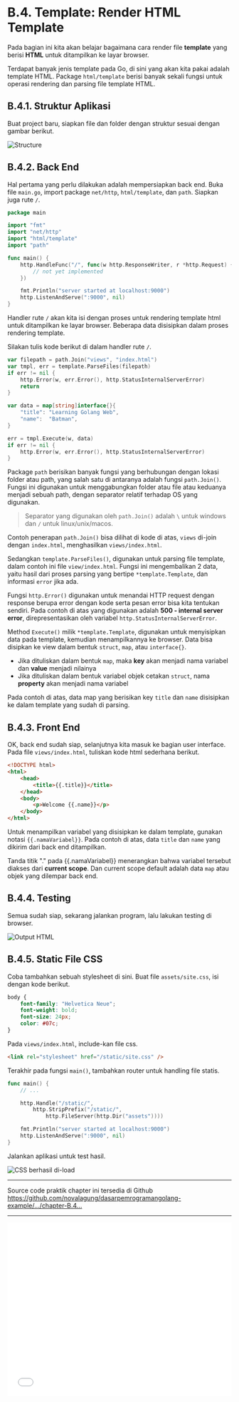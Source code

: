 # B.4. Template: Render HTML Template

Pada bagian ini kita akan belajar bagaimana cara render file **template** yang berisi **HTML** untuk ditampilkan ke layar browser.

Terdapat banyak jenis template pada Go, di sini yang akan kita pakai adalah template HTML. Package `html/template` berisi banyak sekali fungsi untuk operasi rendering dan parsing file template HTML.

## B.4.1. Struktur Aplikasi

Buat project baru, siapkan file dan folder dengan struktur sesuai dengan gambar berikut.

![Structure](images/B_template_render_html_1_structure.png)

## B.4.2. Back End

Hal pertama yang perlu dilakukan adalah mempersiapkan back end. Buka file `main.go`, import package `net/http`, `html/template`, dan `path`. Siapkan juga rute `/`.

```go
package main

import "fmt"
import "net/http"
import "html/template"
import "path"

func main() {
    http.HandleFunc("/", func(w http.ResponseWriter, r *http.Request) {
        // not yet implemented
    })

    fmt.Println("server started at localhost:9000")
    http.ListenAndServe(":9000", nil)
}
```

Handler rute `/` akan kita isi dengan proses untuk rendering template html untuk ditampilkan ke layar browser. Beberapa data disisipkan dalam proses rendering template.

Silakan tulis kode berikut di dalam handler rute `/`.

```go
var filepath = path.Join("views", "index.html")
var tmpl, err = template.ParseFiles(filepath)
if err != nil {
    http.Error(w, err.Error(), http.StatusInternalServerError)
    return
}

var data = map[string]interface{}{
    "title": "Learning Golang Web",
    "name":  "Batman",
}

err = tmpl.Execute(w, data)
if err != nil {
    http.Error(w, err.Error(), http.StatusInternalServerError)
}
```

Package `path` berisikan banyak fungsi yang berhubungan dengan lokasi folder atau path, yang salah satu di antaranya adalah fungsi `path.Join()`. Fungsi ini digunakan untuk menggabungkan folder atau file atau keduanya menjadi sebuah path, dengan separator relatif terhadap OS yang digunakan.

> Separator yang digunakan oleh `path.Join()` adalah `\` untuk windows dan `/` untuk linux/unix/macos.

Contoh penerapan `path.Join()` bisa dilihat di kode di atas, `views` di-join dengan `index.html`, menghasilkan `views/index.html`.

Sedangkan `template.ParseFiles()`, digunakan untuk parsing file template, dalam contoh ini file `view/index.html`. Fungsi ini mengembalikan 2 data, yaitu hasil dari proses parsing yang bertipe `*template.Template`, dan informasi `error` jika ada.

Fungsi `http.Error()` digunakan untuk menandai HTTP request dengan response berupa error dengan kode serta pesan error bisa kita tentukan sendiri. Pada contoh di atas yang digunakan adalah **500 - internal server error**, direpresentasikan oleh variabel `http.StatusInternalServerError`.

Method `Execute()` milik `*template.Template`, digunakan untuk menyisipkan data pada template, kemudian menampilkannya ke browser. Data bisa disipkan ke view dalam bentuk `struct`, `map`, atau `interface{}`.

 - Jika dituliskan dalam bentuk `map`, maka **key** akan menjadi nama variabel dan **value** menjadi nilainya
 - Jika dituliskan dalam bentuk variabel objek cetakan `struct`, nama **property** akan menjadi nama variabel

Pada contoh di atas, data map yang berisikan key `title` dan `name` disisipkan ke dalam template yang sudah di parsing.

## B.4.3. Front End

OK, back end sudah siap, selanjutnya kita masuk ke bagian user interface. Pada file `views/index.html`, tuliskan kode html sederhana berikut.

```html
<!DOCTYPE html>
<html>
    <head>
        <title>{{.title}}</title>
    </head>
    <body>
        <p>Welcome {{.name}}</p>
    </body>
</html>
```

Untuk menampilkan variabel yang disisipkan ke dalam template, gunakan notasi `{{.namaVariabel}}`. Pada contoh di atas, data `title` dan `name` yang dikirim dari back end ditampilkan.

Tanda titik "\." pada \{\{\.namaVariabel\}\} menerangkan bahwa variabel tersebut diakses dari **current scope**. Dan current scope default adalah data `map` atau objek yang dilempar back end.

## B.4.4. Testing

Semua sudah siap, sekarang jalankan program, lalu lakukan testing di browser.

![Output HTML](images/B_template_render_html_2_output.png)

## B.4.5. Static File CSS

Coba tambahkan sebuah stylesheet di sini. Buat file `assets/site.css`, isi dengan kode berikut.

```css
body {
    font-family: "Helvetica Neue";
    font-weight: bold;
    font-size: 24px;
    color: #07c;
}
```

Pada `views/index.html`, include-kan file css.

```html
<link rel="stylesheet" href="/static/site.css" />
```

Terakhir pada fungsi `main()`, tambahkan router untuk handling file statis.

```go
func main() {
    // ...

    http.Handle("/static/", 
        http.StripPrefix("/static/", 
            http.FileServer(http.Dir("assets"))))

    fmt.Println("server started at localhost:9000")
    http.ListenAndServe(":9000", nil)
}
```

Jalankan aplikasi untuk test hasil.

![CSS berhasil di-load](images/B_template_render_html_3_static_route.png)

---

<div class="source-code-link">
    <div class="source-code-link-message">Source code praktik chapter ini tersedia di Github</div>
    <a href="https://github.com/novalagung/dasarpemrogramangolang-example/tree/master/chapter-B.4-template-render-html">https://github.com/novalagung/dasarpemrogramangolang-example/.../chapter-B.4...</a>
</div>

---

<iframe src="partial/ebooks.html" width="100%" height="390px" frameborder="0" scrolling="no"></iframe>
